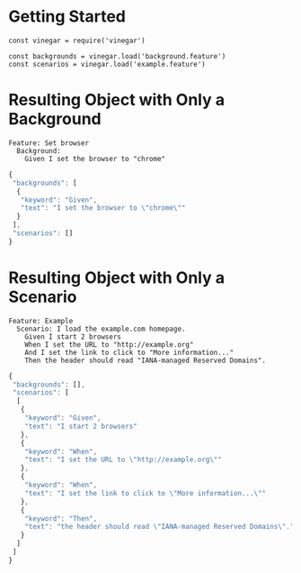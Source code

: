 # Getting Started

```
const vinegar = require('vinegar')

const backgrounds = vinegar.load('background.feature')
const scenarios = vinegar.load('example.feature')
```

# Resulting Object with Only a Background

```gherkin
Feature: Set browser
  Background:
    Given I set the browser to "chrome"
```

```javascript
{
 "backgrounds": [
  {
   "keyword": "Given",
   "text": "I set the browser to \"chrome\""
  }
 ],
 "scenarios": []
}
```

# Resulting Object with Only a Scenario

```gherkin
Feature: Example
  Scenario: I load the example.com homepage.
    Given I start 2 browsers
    When I set the URL to "http://example.org"
    And I set the link to click to "More information..."
    Then the header should read "IANA-managed Reserved Domains".
```

```javascript
{
 "backgrounds": [],
 "scenarios": [
  [
   {
    "keyword": "Given",
    "text": "I start 2 browsers"
   },
   {
    "keyword": "When",
    "text": "I set the URL to \"http://example.org\""
   },
   {
    "keyword": "When",
    "text": "I set the link to click to \"More information...\""
   },
   {
    "keyword": "Then",
    "text": "the header should read \"IANA-managed Reserved Domains\"."
   }
  ]
 ]
}
```
